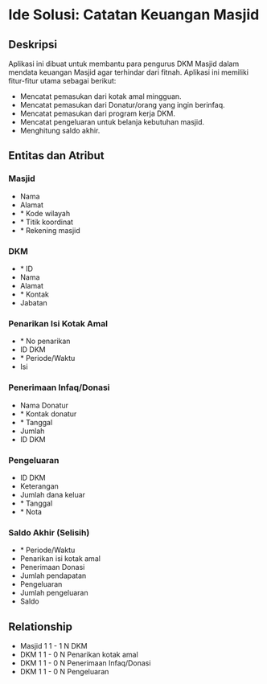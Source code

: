# Ide Solusi: Catatan Keuangan Masjid

## Deskripsi
Aplikasi ini dibuat untuk membantu para pengurus DKM Masjid dalam mendata keuangan Masjid agar terhindar dari fitnah.
Aplikasi ini memiliki fitur-fitur utama sebagai berikut:
- Mencatat pemasukan dari kotak amal mingguan.
- Mencatat pemasukan dari Donatur/orang yang ingin berinfaq.
- Mencatat pemasukan dari program kerja DKM.
- Mencatat pengeluaran untuk belanja kebutuhan masjid.
- Menghitung saldo akhir.

## Entitas dan Atribut
### Masjid
- Nama
- Alamat
- \* Kode wilayah
- \* Titik koordinat
- \* Rekening masjid

### DKM
- \* ID
- Nama
- Alamat
- \* Kontak
- Jabatan

### Penarikan Isi Kotak Amal
- \* No penarikan
- ID DKM
- \* Periode/Waktu
- Isi

### Penerimaan Infaq/Donasi
- Nama Donatur
- \* Kontak donatur
- \* Tanggal
- Jumlah
- ID DKM

### Pengeluaran
- ID DKM
- Keterangan
- Jumlah dana keluar
- \* Tanggal
- \* Nota

### Saldo Akhir (Selisih)
- \* Periode/Waktu
- Penarikan isi kotak amal
- Penerimaan Donasi
- Jumlah pendapatan
- Pengeluaran
- Jumlah pengeluaran
- Saldo

## Relationship
- Masjid 1 1 - 1 N DKM
- DKM 1 1 - 0 N Penarikan kotak amal
- DKM 1 1 - 0 N Penerimaan Infaq/Donasi
- DKM 1 1 - 0 N Pengeluaran
